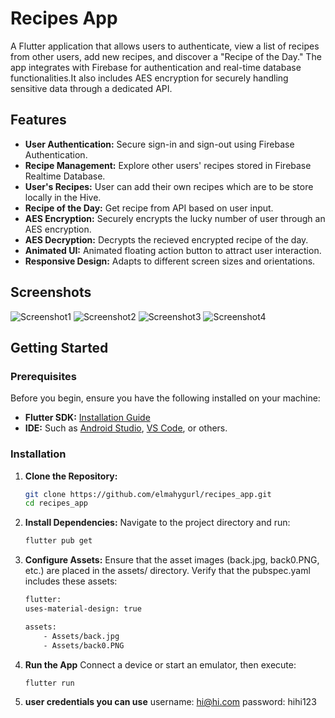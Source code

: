 # Recipes App

A Flutter application that allows users to authenticate, view a list of recipes from other users, add new recipes, and discover a "Recipe of the Day." The app integrates with Firebase for authentication and real-time database functionalities.It also includes AES encryption for securely handling sensitive data through a dedicated API.

## Features

- **User Authentication:** Secure sign-in and sign-out using Firebase Authentication.
- **Recipe Management:** Explore other users' recipes stored in Firebase Realtime Database.
- **User's Recipes:** User can add their own recipes which are to be store locally in the Hive.
- **Recipe of the Day:** Get recipe from API based on user input.
- **AES Encryption:** Securely encrypts the lucky number of user through an AES encryption.
- **AES Decryption:** Decrypts the recieved encrypted recipe of the day.
- **Animated UI:** Animated floating action button to attract user interaction.
- **Responsive Design:** Adapts to different screen sizes and orientations.


## Screenshots
![Screenshot1](https://github.com/user-attachments/assets/b32989d8-7170-4bf8-ba76-3a45301535ef)
![Screenshot2](https://github.com/user-attachments/assets/e8c3672e-aa47-4e71-b3ed-e0153e3d7189)
![Screenshot3](https://github.com/user-attachments/assets/5cc5f827-864d-4fb9-8b4d-f93b29f8123b)
![Screenshot4](https://github.com/user-attachments/assets/1a36a8d5-c1ce-4e56-b7f7-8bdb338a973b)





## Getting Started

### Prerequisites

Before you begin, ensure you have the following installed on your machine:

- **Flutter SDK:** [Installation Guide](https://flutter.dev/docs/get-started/install)
- **IDE:** Such as [Android Studio](https://developer.android.com/studio), [VS Code](https://code.visualstudio.com/), or others.

### Installation

1. **Clone the Repository:**

   ```bash
   git clone https://github.com/elmahygurl/recipes_app.git
   cd recipes_app

2. **Install Dependencies:**
    Navigate to the project directory and run:
    ```bash
    flutter pub get

3. **Configure Assets:**
    Ensure that the asset images (back.jpg, back0.PNG, etc.) are placed in the assets/ directory. Verify that the pubspec.yaml includes these assets:
    ```bash
    flutter:
    uses-material-design: true

    assets:
        - Assets/back.jpg
        - Assets/back0.PNG

4. **Run the App**
    Connect a device or start an emulator, then execute:
    ```bash
    flutter run

5. **user credentials you can use**
    username: hi@hi.com
    password: hihi123
   
    
